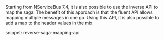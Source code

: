 Starting from NServiceBus 7.4, it is also possible to use the inverse API to map the saga. The benefit of this approach is that the fluent API allows mapping multiple messages in one go. Using this API, it is also possible to add a map to the header values in the mix.

snippet: reverse-saga-mapping-api


